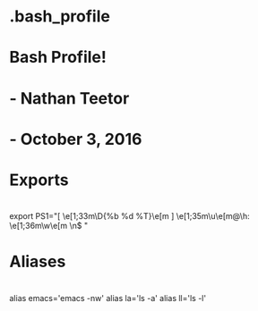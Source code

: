 # .bash_profile

#
# Bash Profile!
# - Nathan Teetor
# - October 3, 2016
#

#
# Exports
#
export PS1="[ \e[1;33m\D{%b %d %T}\e[m ] \e[1;35m\u\e[m@\h: \e[1;36m\w\e[m \n\$ "

#
# Aliases
#
alias emacs='emacs -nw'
alias la='ls -a'
alias ll='ls -l'
